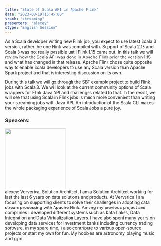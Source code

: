 ```yaml
---
title: "State of Scala API in Apache Flink"
date: "2023-08-19T15:45:00" 
track: "streaming"
presenters: "alexey"
stype: "English Session"
---
```

As a Scala developer writing new Flink job, you expect to use latest Scala 3 version, rather the one Flink was compiled with. Support of Scala 2.13 and Scala 3 was not really possible until Flink 1.15 came out. In this talk we will review how the Scala API was done in Apache Flink prior the version 1.15 and what has changed in that release. Apache Flink chose quite opposite way to enable Scala developers to use any Scala version than Apache Spark project and that is interesting discussion on its own.

During this talk we will go through the SBT example project to build Flink jobs with Scala 3. We will look at the current community options of Scala wrappers for Flink Java API and challenges related to that. In the result, we will see that using Scala in Flink jobs is much more convenient than writing your streaming jobs with Java API. An introduction of the Scala CLI makes the whole packaging experience of Scala Jobs a pure joy.
 ### Speakers: 
 <img src="https://img.bagevent.com/resource/20230607/1640066470.jpg" width="200" /><br>alexey: Ververica, Solution Architect, I am a Solution Architect working for last the last 6 years on data solutions and products. At Ververica I am focusing on supporting clients to solve their challenges in adopting data stream processing with Apache Flink. Among my previous project and companies I developed different systems such as Data Lakes, Data Integration and Data Virtualization Layers. I have also spent many years on developing data services for investment banks including currency trading software. In my spare time, I also contribute to various open-source projects or start my own for fun. My hobbies are astronomy, playing music and gym.

 <br><br>